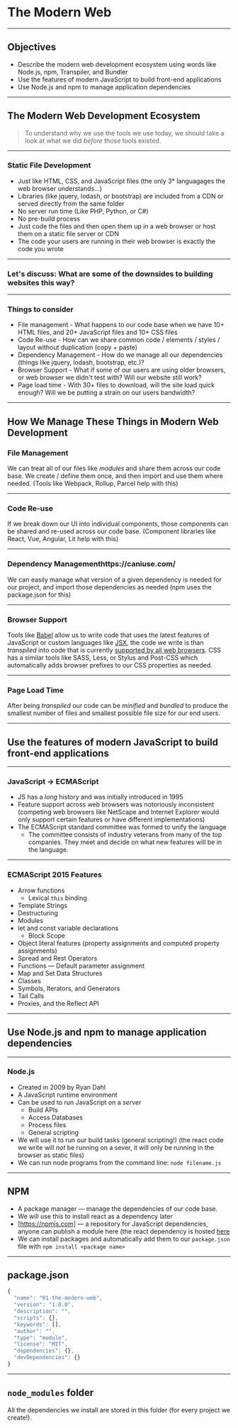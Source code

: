 # The Modern Web

---

## Objectives

- Describe the modern web development ecosystem using words like Node.js, npm, Transpiler, and Bundler
- Use the features of modern JavaScript to build front-end applications
- Use Node.js and npm to manage application dependencies

---

## The Modern Web Development Ecosystem

> To understand why we use the tools we use today, we should take a look at what we did _before_ those tools existed.

---

### Static File Development

- Just like HTML, CSS, and JavaScript files (the only 3\* languagages the web browser understands...)
- Libraries (like jquery, lodash, or bootstrap) are included from a CDN or served directly from the same folder
- No server run time (Like PHP, Python, or C#)
- No pre-build process
- Just code the files and then open them up in a web browser or host them on a static file server or CDN
- The code your users are running in their web browser is exactly the code you wrote

---

### Let's discuss: What are some of the downsides to building websites this way?

---

### Things to consider

- File management - What happens to our code base when we have 10+ HTML files, and 20+ JavaScript files and 10+ CSS files
- Code Re-use - How can we share common code / elements / styles / layout without duplication (copy + paste)
- Dependency Management - How do we manage all our dependencies (things like jquery, lodash, bootstrap, etc.)?
- Browser Support - What if some of our users are using older browsers, or web browser we didn't test with? Will our website still work?
- Page load time - With 30+ files to download, will the site load quick enough? Will we be putting a strain on our users bandwidth?

---

## How We Manage These Things in Modern Web Development

### File Management

We can treat all of our files like _modules_ and share them across our code base. We create / define them once, and then import and use them where needed. (Tools like Webpack, Rollup, Parcel help with this)

---

### Code Re-use

If we break down our UI into individual components, those components can be shared and re-used across our code base. (Component libraries like React, Vue, Angular, Lit help with this)

---

### Dependency Managementhttps://caniuse.com/

We can easily manage what version of a given dependency is needed for our project, and import those dependencies as needed (npm uses the package.json for this)

---

### Browser Support

Tools like [Babel](https://babeljs.io) allow us to write code that uses the latest features of JavaScript or custom languages like [JSX](https://reactjs.org/docs/introducing-jsx.html), the code we write is than _transpiled_ into code that is currently [supported by all web browsers](https://caniuse.com/). CSS has a similar tools like SASS, Less, or Stylus and Post-CSS which automatically adds browser prefixes to our CSS properties as needed.

---

### Page Load Time

After being _transpiled_ our code can be _minified_ and _bundled_ to produce the smallest number of files and smallest possible file size for our end users.

---

## Use the features of modern JavaScript to build front-end applications

---

### JavaScript -> ECMAScript

- JS has a _long_ history and was initially introduced in 1995
- Feature support across web browsers was notoriously inconsistent (competing web browsers like NetScape and Internet Explorer would only support certain features or have different implementations)
- The ECMAScript standard committee was formed to unify the language
  - The committee consists of industry veterans from many of the top companies. They meet and decide on what new features will be in the language.

---

### ECMAScript 2015 Features

- Arrow functions
  - Lexical `this` binding
- Template Strings
- Destructuring
- Modules
- let and const variable declarations
  - Block Scope
- Object literal features (property assignments and computed property assignments)
- Spread and Rest Operators
- Functions &mdash; Default parameter assignment
- Map and Set Data Structures
- Classes
- Symbols, Iterators, and Generators
- Tail Calls
- Proxies, and the Reflect API

---

## Use Node.js and npm to manage application dependencies

---

### Node.js

- Created in 2009 by Ryan Dahl
- A JavaScript runtime environment
- Can be used to run JavaScript on a _server_
  - Build APIs
  - Access Databases
  - Process files
  - General scripting
- We will use it to run our build tasks (general scripting!) (the react code we write will _not_ be running on a sever, it will only be running in the browser as static files)
- We can run node programs from the command line: `node filename.js`

---

## NPM

- A package manager &mdash; manage the dependencies of our code base.
- We will use this to install react as a dependency later
- [https://npmjs.com] &mdash; a repository for JavaScript dependencies, anyone can publish a module here (the react dependency is hosted [here](https://www.npmjs.com/package/react)
- We can install packages and automatically add them to our `package.json` file with `npm install <package name>`

---

## package.json

```javascript
{
  "name": "01-the-modern-web",
  "version": "1.0.0",
  "description": "",
  "scripts": {},
  "keywords": [],
  "author": "",
  "type": "module",
  "license": "MIT",
  "dependencies": {},
  "devDependencies": {}
}
```

---

## `node_modules` folder

All the dependencies we install are stored in this folder (for every project we create!).
